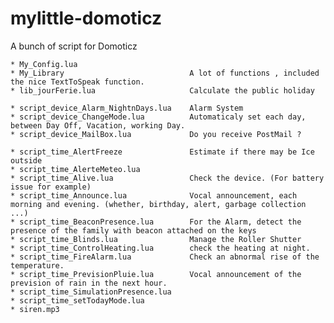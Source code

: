 # mylittle-domoticz
A bunch of script for Domoticz


	* My_Config.lua 	
	* My_Library 	                      	A lot of functions , included the nice TextToSpeak function.
	* lib_jourFerie.lua 	              	Calculate the public holiday 

	* script_device_Alarm_NightnDays.lua  	Alarm System 	 
	* script_device_ChangeMode.lua 	    	Automaticaly set each day, between Day Off, Vacation, working Day. 
	* script_device_MailBox.lua 	    	Do you receive PostMail ? 

	* script_time_AlertFreeze           	Estimate if there may be Ice outside
	* script_time_AlerteMeteo.lua
	* script_time_Alive.lua             	Check the device. (For battery issue for example)
	* script_time_Announce.lua          	Vocal announcement, each morning and evening. (whether, birthday, alert, garbage collection  ...) 
	* script_time_BeaconPresence.lua    	For the Alarm, detect the presence of the family with beacon attached on the keys
	* script_time_Blinds.lua            	Manage the Roller Shutter
	* script_time_ControlHeating.lua    	check the heating at night. 
	* script_time_FireAlarm.lua         	Check an abnormal rise of the temperature.
	* script_time_PrevisionPluie.lua    	Vocal announcement of the prevision of rain in the next hour.
	* script_time_SimulationPresence.lua
	* script_time_setTodayMode.lua 
	* siren.mp3

